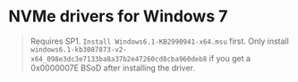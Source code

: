 # NVMe drivers for Windows 7
> Requires SP1. `Install Windows6.1-KB2990941-x64.msu` first. Only install `windows6.1-kb3087873-v2-x64_098e3dc3e7133ba8a37b2e47260cd8cba960deb8` if you get a 0x0000007E BSoD after installing the driver.
